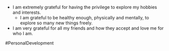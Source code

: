 - I am extremely grateful for having the privilege to explore my hobbies and interests.
	- I am grateful to be healthy enough, physically and mentally, to explore so many new things freely.
- I am very grateful for all my friends and how they accept and love me for who I am.


#PersonalDevelopment 